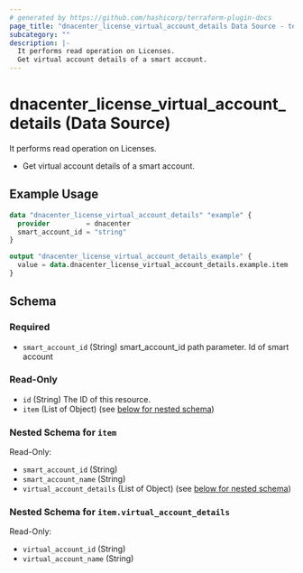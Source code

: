 ```yaml
---
# generated by https://github.com/hashicorp/terraform-plugin-docs
page_title: "dnacenter_license_virtual_account_details Data Source - terraform-provider-dnacenter"
subcategory: ""
description: |-
  It performs read operation on Licenses.
  Get virtual account details of a smart account.
---
```


# dnacenter_license_virtual_account_details (Data Source)

It performs read operation on Licenses.

- Get virtual account details of a smart account.

## Example Usage

```terraform
data "dnacenter_license_virtual_account_details" "example" {
  provider         = dnacenter
  smart_account_id = "string"
}

output "dnacenter_license_virtual_account_details_example" {
  value = data.dnacenter_license_virtual_account_details.example.item
}
```

<!-- schema generated by tfplugindocs -->
## Schema

### Required

- `smart_account_id` (String) smart_account_id path parameter. Id of smart account

### Read-Only

- `id` (String) The ID of this resource.
- `item` (List of Object) (see [below for nested schema](#nestedatt--item))

<a id="nestedatt--item"></a>
### Nested Schema for `item`

Read-Only:

- `smart_account_id` (String)
- `smart_account_name` (String)
- `virtual_account_details` (List of Object) (see [below for nested schema](#nestedobjatt--item--virtual_account_details))

<a id="nestedobjatt--item--virtual_account_details"></a>
### Nested Schema for `item.virtual_account_details`

Read-Only:

- `virtual_account_id` (String)
- `virtual_account_name` (String)


